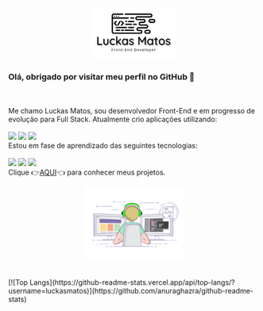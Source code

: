 <p align="center"><img src="https://github.com/luckasmatos/luckasmatos/blob/7d9741dd74c49948f40a83c3a7c7329099320732/Luckas-Matos-Logo.png" width="35%"></p>
<h3>Olá, obrigado por visitar meu perfil no GitHub 👋</h3>
<br>
<br>
Me chamo Luckas Matos, sou desenvolvedor Front-End e em progresso de evolução para Full Stack. Atualmente crio aplicações utilizando:
<br>
<br>
<img src="https://img.shields.io/badge/HTML5-E34F26?style=for-the-badge&logo=html5&logoColor=white">
<img src="https://img.shields.io/badge/CSS-239120?&style=for-the-badge&logo=css3&logoColor=white">
<img src="https://img.shields.io/badge/JavaScript-323330?style=for-the-badge&logo=javascript&logoColor=F7DF1E">
<br>
Estou em fase de aprendizado das seguintes tecnologias:
<br>
<br>
<img src="https://img.shields.io/badge/Node.js-43853D?style=for-the-badge&logo=node.js&logoColor=white">
<img src="https://img.shields.io/badge/React-20232A?style=for-the-badge&logo=react&logoColor=61DAFB">
<img src="https://img.shields.io/badge/React_Native-20232A?style=for-the-badge&logo=react&logoColor=61DAFB">
<br>
Clique 👉<a href="https://github.com/luckasmatos?tab=repositories" target="_blank">AQUI</a>👈 para conhecer meus projetos.
<br>
<p align="center"><img src="https://github.com/luckasmatos/luckasmatos/blob/1e8ec91303f3fe8a8b3cabb84e2f229cbb121e65/GIF-developer.gif" width="40%"></p>
<br>
[![Top Langs](https://github-readme-stats.vercel.app/api/top-langs/?username=luckasmatos)](https://github.com/anuraghazra/github-readme-stats)


